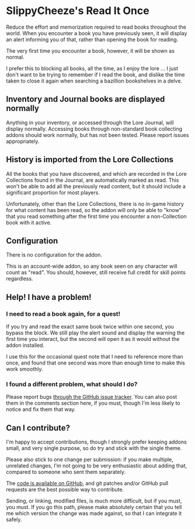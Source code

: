 # SlippyCheeze's Read It Once

Reduce the effort and memorization required to read books throughout the
world. When you encounter a book you have previously seen, it will display an
alert informing you of that, rather than opening the book for reading.

The very first time you encounter a book, however, it will be shown as normal.

I prefer this to blocking all books, all the time, as I enjoy the lore ... I
just don't want to be trying to remember if I read the book, and dislike the
time taken to close it again when searching a bazillion bookshelves in
a delve.

## Inventory and Journal books are displayed normally

Anything in your inventory, or accessed through the Lore Journal, will display
normally.  Accessing books through non-standard book collecting addons should
work normally, but has not been tested.  Please report issues appropriately.

## History is imported from the Lore Collections

All the books that you have discovered, and which are recorded in the Lore
Collections found in the Journal, are automatically marked as read.
This won't be able to add all the previously read content, but it should
include a significant proportion for most players.

Unfortunately, other than the Lore Collections, there is no in-game history
for what content has been read, so the addon will only be able to "know" that
you read something after the first time you encounter a non-Collection book
with it active.

## Configuration

There is no configuration for the addon.

This is an account-wide addon, so any book seen on any character will count as
"read". You should, however, still receive full credit for skill
points regardless.

## Help!  I have a problem!

### I need to read a book again, for a quest!

If you try and read the exact same book twice within one second, you bypass
the block.  We still play the alert sound and display the warning the first
time you interact, but the second will open it as it would without the
addon installed.

I use this for the occasional quest note that I need to reference more than
once, and found that one second was more than enough time to make this
work smoothly.

### I found a different problem, what should I do?

Please report bugs [through the GitHub issue tracker][gh-bugs].  You can also
post them in the comments section here, if you must, though I'm less likely to
notice and fix them that way.

## Can I contribute?

I'm happy to accept contributions, though I strongly prefer keeping addons
small, and very single purpose, so do try and stick with the single theme.

Please also stick to one change per submission: if you make multiple,
unrelated changes, I'm not going to be very enthusiastic about adding that,
compared to someone who sent them separately.

The [code is available on GitHub][gh-repo], and git patches and/or GitHub pull
requests are the best possible way to contribute.

Sending, or linking, modified files, is much more difficult, but if you must,
you must.  If you go this path, please make absolutely certain that you tell
me which version the change was made against, so that I can integrate
it safely.

[gh-bugs]: https://github.com/slippycheeze/eso-SlippyCheezeReadItOnce/issues/new
[gh-repo]: https://github.com/slippycheeze/eso-SlippyCheezeReadItOnce
